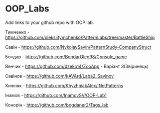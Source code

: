 # OOP_Labs
Add links to your github repo with OOP lab.

Тимченко - https://github.com/oleksiitymchenko/PatternLabs/tree/master/BattleShip  

Савін - https://github.com/NykolaySavin/PatternStudy-CompanyStruct

Бондар - https://github.com/BondarOleg98/Console_game

Венчик - https://github.com/dzeko14/ZooApp - Варіант 3(Звіринець)

Савінов - https://github.com/kAVArd/Laba2_Savinov

Хижняк - https://github.com/KhyzhniakAlex/.NetPatterns

Інамов - https://github.com/InamovSV/OOP-Lab1

Конорін - https://github.com/bogdaner2/Tags_lab
